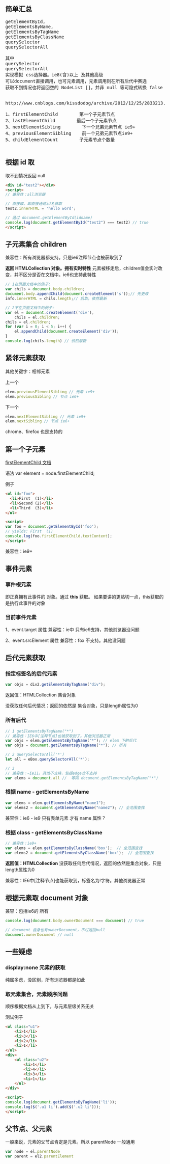 
## 简单汇总

<pre>
getElementById,
getElementsByName,
getElementsByTagName
getElementsByClassName
querySelector
querySelectorAll

其中
querySelector
querySelectorAll
实现模拟 css选择器。ie8(含)以上 及其他高级
可以document直接调用，也可元素调用，元素调用则在所有后代中赛选
获取不到情况也将返回空的 NodeList []，并非 null 等可隐式转换 false 的值，所以无需担心循环报错问题


http://www.cnblogs.com/kissdodog/archive/2012/12/25/2833213.html

1、firstElementChild        第一个子元素节点
2、lastElementChild        最后一个子元素节点
3、nextElementSibling        下一个兄弟元素节点 ie9+
4、previousElementSibling    前一个兄弟元素节点ie9+
5、childElementCount        子元素节点个数量

</pre>

## 根据 id 取

取不到情况返回 null

```html
<div id="test2"></div>
<script>
// 兼容性：all浏览器

// 直接取。即直接通过id名获取
test2.innerHTML = 'hello word';

// 通过 document.getElementById(idname)
console.log(document.getElementById("test2") === test2) // true
</script>
```

## 子元素集合 children

兼容性：所有浏览器都支持。只是ie6注释节点也被获取到了

**返回 HTMLCollection 对象。拥有实时特性**
元素被移走后，children值会实时改变，并不区分是否在文档中。ie6也支持此特性

```js
// 1在页面文档中的例子:
var chils = document.body.children;
document.body.appendChild(document.createElement('s'));// 先更改
info.innerHTML = chils.length;// 后取。依然最新

// 2不在页面文档中的例子:
var el = document.createElement('div'),
    chils = el.children;
chils = el.children;
for (var i = 0; i < 5; i++) {
    el.appendChild(document.createElement('div'));
}
console.log(chils.length) // 依然最新

```

## 紧邻元素获取

其他关键字：相邻元素

上一个

```js
elem.previousElementSibling // 元素 ie9+
elem.previousSibling // 节点 ie6+
```

下一个

```js
elem.nextElementSibling // 元素 ie9+
elem.nextSibling // 节点 ie6+
```

chrome、firefox 也是支持的

## 第一个子元素

[firstElementChild 文档](https://developer.mozilla.org/zh-CN/docs/Web/API/ParentNode/firstElementChild)

语法
var element = node.firstElementChild;

例子
```html
<ul id="foo">
  <li>First  (1)</li>
  <li>Second (2)</li>
  <li>Third  (3)</li>
</ul>

<script>
var foo = document.getElementById('foo');
// yields: First  (1)
console.log(foo.firstElementChild.textContent);
</script>
```

兼容性：ie9+

## 事件元素

### 事件根元素
即正真拥有此事件的 对象。通过 **this** 获取。
如果要讲的更贴切一点，this获取的是执行此事件的对象

### 当前事件元素

1、event.target 属性
兼容性：ie中 只有ie9支持，其他浏览器没问题

2、event.srcElement 属性
兼容性：fox 不支持。其他没问题

## 后代元素获取

### 指定标签名的后代元素

```js
var objs = div2.getElementsByTagName("div");
```

返回值：HTMLCollection 集合对象

没获取任何后代情况：返回的依然是 集合对象，只是length属性为0

### 所有后代

```js
// 1 getElementsByTagName("*")
// 兼容性：IE6中[注释节点]也被获取到了。其他浏览器正常
var objs = elem.getElementsByTagName("*"); // elem 下的后代
var objs = document.getElementsByTagName("*"); // 所有

// 2 querySelectorAll('*')
let all = eBox.querySelectorAll('*');

// 3
// 兼容性：~ie11。其他不支持，包括edge也不支持
var elems = document.all //  等同 document.getElementsByTagName("*")
```

### 根据 name - getElementsByName

```js
var elems = elem.getElementsByName("name1");
var elems2 = document.getElementsByName("name2"); // 全范围查找

```

兼容性：ie6 - ie9 只有表单元素 才有 name 属性？

### 根据 class - getElementsByClassName

```js
// 兼容性：ie9+
var elems = elem.getElementsByClassName('box');  // 全范围查找
var elems2 = document.getElementsByClassName('box');  // 全范围查找

```


**返回值：HTMLCollection**
没获取任何后代情况，返回的依然是集合对象，只是length属性为0

兼容性：IE6中[注释节点]也能获取到，标签名为!字符。其他浏览器正常


## 根据元素取 document 对象

兼容：包括ie6的 所有

```js
console.log(document.body.ownerDocument === document) // true

// document 自身也有ownerDocument，不过返回null
document.ownerDocument // null
```

## 一些疑虑

### display:none 元素的获取
纯属多虑，没区别，所有浏览器都是如此

### 取元素集合，元素顺序问题

顺序根据文档从上到下，与元素层级关系无关

测试例子

```html
<ul class="u1">
    <li>1</li>
    <li>3</li>
    <li>2</li>
    <li>1</li>
</ul>
<div>
    <ul class="u2">
        <li>1</li>
        <li>4</li>
        <li>3</li>
        <li>1</li>
    </ul>
</div>

<script>
console.log(document.getElementsByTagName('li'));
console.log($('.u1 li').add($('.u2 li')));
</script>

```

## 父节点、父元素

一般来说，元素的父节点肯定是元素。所以 parentNode 一般通用

```js
var node = el.parentNode
var parent = el2.parentElement
```
